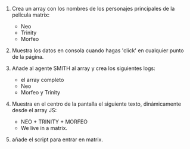 1. Crea un array con los nombres de los personajes principales de la película matrix:
    - Neo
    - Trinity
    - Morfeo

2. Muestra los datos en consola cuando hagas 'click' en cualquier punto de la página.

3. Añade al agente SMITH al array y crea los siguientes logs:

    - el array completo
    - Neo
    - Morfeo y Trinity


4. Muestra en el centro de la pantalla el siguiente texto, dinámicamente desde el array JS:
    - NEO + TRINITY + MORFEO
    - We live in a matrix.


5. añade el script para entrar en matrix.